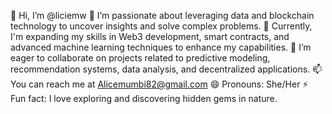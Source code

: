 👋 Hi, I’m @liciemw
👀 I’m passionate about leveraging data and blockchain technology to uncover insights and solve complex problems.
🌱 Currently, I'm expanding my skills in Web3 development, smart contracts, and advanced machine learning techniques to enhance my capabilities.
💞 I’m eager to collaborate on projects related to predictive modeling, recommendation systems, data analysis, and decentralized applications.
📫 You can reach me at Alicemumbi82@gmail.com
😄 Pronouns: She/Her
⚡ Fun fact: I love exploring and discovering hidden gems in nature.

